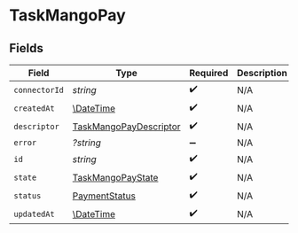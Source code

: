 # TaskMangoPay


## Fields

| Field                                                                   | Type                                                                    | Required                                                                | Description                                                             |
| ----------------------------------------------------------------------- | ----------------------------------------------------------------------- | ----------------------------------------------------------------------- | ----------------------------------------------------------------------- |
| `connectorId`                                                           | *string*                                                                | :heavy_check_mark:                                                      | N/A                                                                     |
| `createdAt`                                                             | [\DateTime](https://www.php.net/manual/en/class.datetime.php)           | :heavy_check_mark:                                                      | N/A                                                                     |
| `descriptor`                                                            | [TaskMangoPayDescriptor](../../models/shared/TaskMangoPayDescriptor.md) | :heavy_check_mark:                                                      | N/A                                                                     |
| `error`                                                                 | *?string*                                                               | :heavy_minus_sign:                                                      | N/A                                                                     |
| `id`                                                                    | *string*                                                                | :heavy_check_mark:                                                      | N/A                                                                     |
| `state`                                                                 | [TaskMangoPayState](../../models/shared/TaskMangoPayState.md)           | :heavy_check_mark:                                                      | N/A                                                                     |
| `status`                                                                | [PaymentStatus](../../models/shared/PaymentStatus.md)                   | :heavy_check_mark:                                                      | N/A                                                                     |
| `updatedAt`                                                             | [\DateTime](https://www.php.net/manual/en/class.datetime.php)           | :heavy_check_mark:                                                      | N/A                                                                     |